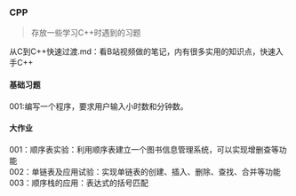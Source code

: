 ### CPP
> 存放一些学习C++时遇到的习题  

从C到C++快速过渡.md：看B站视频做的笔记，内有很多实用的知识点，快速入手C++

#### 基础习题
001:编写一个程序，要求用户输入小时数和分钟数。
#### 大作业  
001：顺序表实验：利用顺序表建立一个图书信息管理系统，可以实现增删查等功能  
002：单链表及应用试验：实现单链表的创建、插入、删除、查找、合并等功能  
003：顺序栈的应用：表达式的括号匹配
